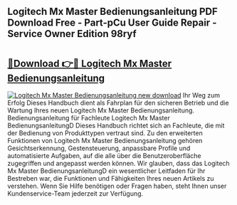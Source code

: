 ## Logitech Mx Master Bedienungsanleitung PDF Download Free - Part-pCu User Guide Repair - Service Owner Edition 98ryf

# <h2><a href="http://df544f.blite.top/?on=Logitech+Mx+Master+Bedienungsanleitung">🔗Download 👉🔴 Logitech Mx Master Bedienungsanleitung</a></h2>

[![Logitech Mx Master Bedienungsanleitung new download](https://i.imgur.com/lujVjoI.png)](http://df544f.blite.top/?on=Logitech+Mx+Master+Bedienungsanleitung)
Ihr Weg zum Erfolg Dieses Handbuch dient als Fahrplan für den sicheren Betrieb und die Wartung Ihres neuen Logitech Mx Master Bedienungsanleitung. Bedienungsanleitung für Fachleute Logitech Mx Master BedienungsanleitungD Dieses Handbuch richtet sich an Fachleute, die mit der Bedienung von Produkttypen vertraut sind. Zu den erweiterten Funktionen von Logitech Mx Master Bedienungsanleitung gehören Gesichtserkennung, Gestensteuerung, anpassbare Profile und automatisierte Aufgaben, auf die alle über die Benutzeroberfläche zugegriffen und angepasst werden können. Wir glauben, dass das Logitech Mx Master BedienungsanleitungD ein wesentlicher Leitfaden für Ihr Bestreben war, die Funktionen und Fähigkeiten Ihres neuen Artikels zu verstehen. Wenn Sie Hilfe benötigen oder Fragen haben, steht Ihnen unser Kundenservice-Team jederzeit zur Verfügung.
